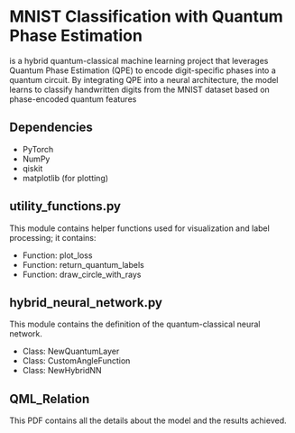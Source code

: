# MNIST Classification with Quantum Phase Estimation
is a hybrid quantum-classical machine learning project that leverages Quantum Phase Estimation (QPE) to encode digit-specific phases into a quantum circuit. By integrating QPE into a neural architecture, the model learns to classify handwritten digits from the MNIST dataset based on phase-encoded quantum features

## Dependencies
- PyTorch
- NumPy
- qiskit
- matplotlib (for plotting)

## utility_functions.py
This module contains helper functions used for visualization and label processing; it contains:
- Function: plot_loss
- Function: return_quantum_labels
- Function: draw_circle_with_rays

## hybrid_neural_network.py
This module contains the definition of the quantum-classical neural network.
- Class: NewQuantumLayer
- Class: CustomAngleFunction
- Class: NewHybridNN

## QML_Relation
This PDF contains all the details about the model and the results achieved.


